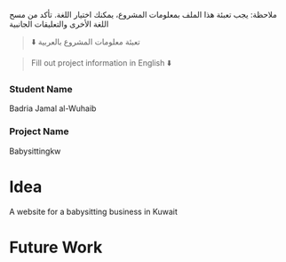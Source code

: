 
ملاحظة: يجب تعبئة هذا الملف بمعلومات المشروع، يمكنك اختيار اللغة. تأكد من مسح اللغة الأخرى والتعليقات الجانبية 
> ⬇️ تعبئة معلومات المشروع بالعربية  



> Fill out project information in English ⬇️
### Student Name
Badria Jamal al-Wuhaib
### Project Name
Babysittingkw
# Idea
A website for a babysitting business in Kuwait
# Future Work 


